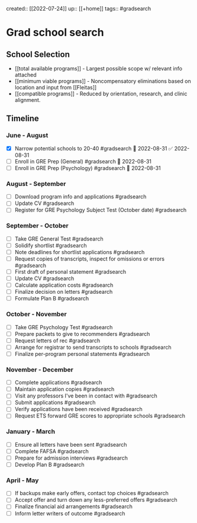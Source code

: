 ---
---
created:: [[2022-07-24]]
up:: [[+home]]
tags:: #gradsearch 

# Grad school search

## School Selection

- [[total available programs]] - Largest possible scope w/ relevant info attached
- [[minimum viable programs]] - Noncompensatory eliminations based on location and input from [[Fleitas]]
- [[compatible programs]] - Reduced by orientation, research, and clinic alignment.

## Timeline

### June - August

- [x] Narrow potential schools to 20-40 #gradsearch 📅 2022-08-31 ✅ 2022-08-31
- [ ] Enroll in GRE Prep (General) #gradsearch 📅 2022-08-31
- [ ] Enroll in GRE Prep (Psychology) #gradsearch 📅 2022-08-31

### August - September

- [ ] Download program info and applications #gradsearch 
- [ ] Update CV #gradsearch 
- [ ] Register for GRE Psychology Subject Test (October date) #gradsearch 

### September - October

- [ ] Take GRE General Test #gradsearch 
- [ ] Solidify shortlist #gradsearch 
- [ ] Note deadlines for shortlist applications #gradsearch 
- [ ] Request copies of transcripts, inspect for omissions or errors #gradsearch 
- [ ] First draft of personal statement #gradsearch 
- [ ] Update CV #gradsearch 
- [ ] Calculate application costs #gradsearch 
- [ ] Finalize decision on letters #gradsearch 
- [ ] Formulate Plan B #gradsearch 

### October - November

- [ ] Take GRE Psychology Test #gradsearch 
- [ ] Prepare packets to give to recommenders #gradsearch 
- [ ] Request letters of rec #gradsearch 
- [ ] Arrange for registrar to send transcripts to schools #gradsearch 
- [ ] Finalize per-program personal statements #gradsearch 

### November - December

- [ ] Complete applications #gradsearch 
- [ ] Maintain application copies #gradsearch 
- [ ] Visit any professors I've been in contact with #gradsearch 
- [ ] Submit applications #gradsearch 
- [ ] Verify applications have been received #gradsearch 
- [ ] Request ETS forward GRE scores to appropriate schools #gradsearch 

### January - March

- [ ] Ensure all letters have been sent #gradsearch 
- [ ] Complete FAFSA #gradsearch 
- [ ] Prepare for admission interviews #gradsearch 
- [ ] Develop Plan B #gradsearch 

### April - May

- [ ] If backups make early offers, contact top choices #gradsearch 
- [ ] Accept offer and turn down any less-preferred offers #gradsearch 
- [ ] Finalize financial aid arrangements #gradsearch 
- [ ] Inform letter writers of outcome #gradsearch 
